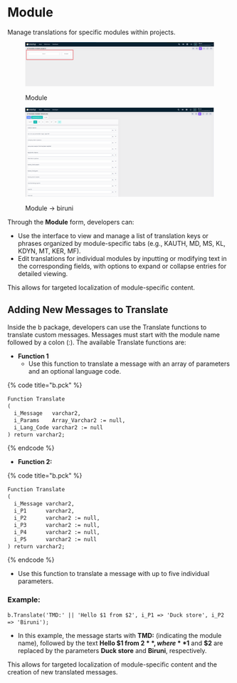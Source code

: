 # Module

Manage translations for specific modules within projects.

<figure><img src="../../.gitbook/assets/dev-module/module-projects.png" alt=""><figcaption><p>Module</p></figcaption></figure>

<figure><img src="../../.gitbook/assets/dev-module/module-md.png" alt=""><figcaption><p>Module -> biruni</p></figcaption></figure>

Through the **Module** form, developers can:

* Use the interface to view and manage a list of translation keys or phrases organized by module-specific tabs (e.g., KAUTH, MD, MS, KL, KDYN, MT, KER, MF).
* Edit translations for individual modules by inputting or modifying text in the corresponding fields, with options to expand or collapse entries for detailed viewing.

This allows for targeted localization of module-specific content.

## **Adding New Messages to Translate**

Inside the b package, developers can use the Translate functions to translate custom messages. Messages must start with the module name followed by a colon (:). The available Translate functions are:

* **Function 1**
  * Use this function to translate a message with an array of parameters and an optional language code.

{% code title="b.pck" %}
```plsql
Function Translate
(
  i_Message   varchar2,
  i_Params    Array_Varchar2 := null,
  i_Lang_Code varchar2 := null
) return varchar2;
```
{% endcode %}

* **Function 2:**

{% code title="b.pck" %}
```plsql
Function Translate
(
  i_Message varchar2,
  i_P1      varchar2,
  i_P2      varchar2 := null,
  i_P3      varchar2 := null,
  i_P4      varchar2 := null,
  i_P5      varchar2 := null
) return varchar2;
```
{% endcode %}

* Use this function to translate a message with up to five individual parameters.

### **Example**:

```plsql
b.Translate('TMD:' || 'Hello $1 from $2', i_P1 => 'Duck store', i_P2 => 'Biruni');
```

* In this example, the message starts with **TMD:** (indicating the module name), followed by the text **Hello $1 from $2**, where **$1** and **$2** are replaced by the parameters **Duck store** and **Biruni**, respectively.

This allows for targeted localization of module-specific content and the creation of new translated messages.
